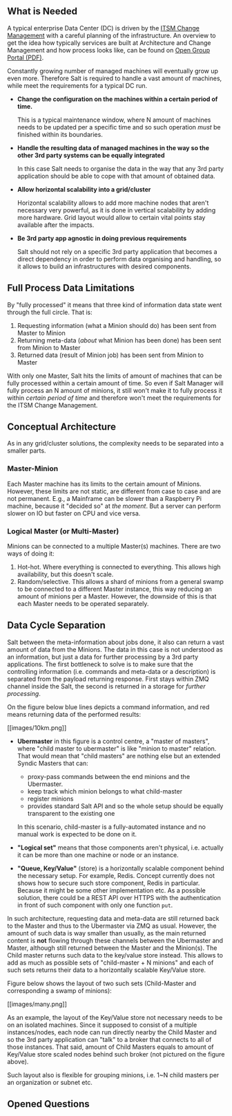 ## What is Needed

A typical enterprise Data Center (DC) is driven by the [ITSM Change Management](https://en.wikipedia.org/wiki/Change_management_(ITSM)) with a careful planning of the infrastructure. An overview to get the idea how typically services are built at Architecture and Change Management and how process looks like, can be found on [Open Group Portal (PDF)](http://www.opengroup.org/architecture/0404brus/presents/rajesh/aandc1.pdf).

Constantly growing number of managed machines will eventually grow up even more. Therefore Salt is required to handle a vast amount of machines, while meet the requirements for a typical DC run.

- **Change the configuration on the machines within a certain period of time.**
  
  This is a typical maintenance window, where N amount of machines needs to be updated per a specific time and so such operation _must_ be finished within its boundaries.

- **Handle the resulting data of managed machines in the way so the other 3rd party systems can be equally integrated**

  In this case Salt needs to organise the data in the way that any 3rd party application should be able to cope with that amount of obtained data.

- **Allow horizontal scalability into a grid/cluster**

  Horizontal scalability allows to add more machine nodes that aren't necessary very powerful, as it is done in vertical scalability by adding more hardware. Grid layout would allow to certain vital points stay available after the impacts.

- **Be 3rd party app agnostic in doing previous requirements**

  Salt should not rely on a specific 3rd party application that becomes a direct dependency in order to perform data organising and handling, so it allows to build an infrastructures with desired components.

## Full Process Data Limitations

By "fully processed" it means that three kind of information data state went through the full circle. That is:

1. Requesting information (what a Minion should do) has been sent from Master to Minion
2. Returning meta-data (_about_ what Minion has been done) has been sent from Minion to Master
3. Returned data (result of Minion job) has been sent from Minion to Master

With only one Master, Salt hits the limits of amount of machines that can be fully processed within a certain amount of time. So even if Salt Manager will fully process an N amount of minions, it still won't make it to fully process it within _certain period of time_ and therefore won't meet the requirements for the ITSM Change Management.

## Conceptual Architecture

As in any grid/cluster solutions, the complexity needs to be separated into a smaller parts.

### Master-Minion

Each Master machine has its limits to the certain amount of Minions. However, these limits are not static, are different from case to case and are not permanent. E.g., a Mainframe can be slower than a Raspberry Pi machine, because it "decided so" at _the moment_. But a server can perform slower on IO but faster on CPU and vice versa.

### Logical Master (or Multi-Master)

Minions can be connected to a multiple Master(s) machines. There are two ways of doing it:

1. Hot-hot. Where everything is connected to everything. This allows high availability, but this doesn't scale.
2. Random/selective. This allows a shard of minions from a general swamp to be connected to a different Master instance, this way reducing an amount of minions per a Master. However, the downside of this is that each Master needs to be operated separately.

## Data Cycle Separation

Salt between the meta-information about jobs done, it also can return a vast amount of data from the Minions. The data in this case is not understood as an information, but just a data for further processing by a 3rd party applications. The first bottleneck to solve is to make sure that the controlling information (i.e. commands and meta-data or a description) is separated from the payload returning response. First stays within ZMQ channel inside the Salt, the second is returned in a storage for _further processing_.

On the figure below blue lines depicts a command information, and red means returning data of the performed results:

[[images/10km.png]]

- **Ubermaster** in this figure is a control centre, a "master of masters", where "child master to ubermaster" is like "minion to master" relation. That would mean that "child masters" are nothing else but an extended Syndic Masters that can: 
  - proxy-pass commands between the end minions and the Ubermaster.
  - keep track which minion belongs to what child-master
  - register minions
  - provides standard Salt API and so the whole setup should be equally transparent to the existing one

  In this scenario, child-master is a fully-automated instance and no manual work is expected to be done on it.

- **"Logical set"** means that those components aren't physical, i.e. actually it can be more than one machine or node or an instance.

- **"Queue, Key/Value"** (store) is a horizontally scalable component behind the necessary setup. For example, Redis. Concept currently does not shows how to secure such store component, Redis in particular. Because it might be some other implementation etc. As a possible solution, there could be a REST API over HTTPS with the authentication in front of such component with only one function `put`.

In such architecture, requesting data and meta-data are still returned back to the Master and thus to the Ubermaster via ZMQ as usual. However, the amount of such data is way smaller than usually, as the main returned content is **not** flowing through these channels between the Ubermaster and Master, although still returned between the Master and the Minion(s). The Child master returns such data to the key/value store instead. This allows to add as much as possible sets of "child-master + N minions" and each of such sets returns their data to a horizontally scalable Key/Value store.


Figure below shows the layout of two such sets (Child-Master and corresponding a swamp of minions):

[[images/many.png]]

As an example, the layout of the Key/Value store not necessary needs to be on an isolated machines. Since it supposed to consist of a multiple instances/nodes, each node can run directly nearby the Child Master and so the 3rd party application can "talk" to a broker that connects to all of those instances. That said, amount of Child Masters equals to amount of Key/Value store scaled nodes behind such broker (not pictured on the figure above).

Such layout also is flexible for grouping minions, i.e. 1~N child masters per an organization or subnet etc.


## Opened Questions
